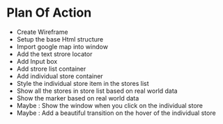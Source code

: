 # Plan Of Action

- Create Wireframe
- Setup the base Html structure
- Import google map into window
- Add the text strore locator
- Add Input box
- Add strore list container
- Add individual store container
- Style the individual store item in the stores list
- Show all the stores in store list based on real world data
- Show the marker based on real world data
- Maybe : Show the window when you click on the individual store
- Maybe : Add a beautiful transition on the hover of the individual store
